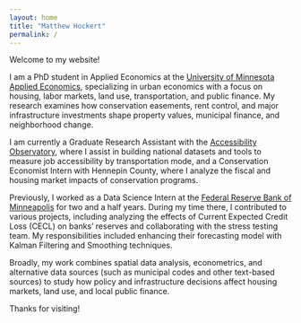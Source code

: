 ```yaml
---
layout: home
title: "Matthew Hockert"
permalink: /
---
```


Welcome to my website!

I am a PhD student in Applied Economics at the [University of Minnesota Applied Economics](https://apec.umn.edu), specializing in urban economics with a focus on housing, labor markets, land use, transportation, and public finance. My research examines how conservation easements, rent control, and major infrastructure investments shape property values, municipal finance, and neighborhood change.

I am currently a Graduate Research Assistant with the [Accessibility Observatory](https://www.cts.umn.edu/programs/ao), where I assist in building national datasets and tools to measure job accessibility by transportation mode, and a Conservation Economist Intern with Hennepin County, where I analyze the fiscal and housing market impacts of conservation programs.


Previously, I worked as a Data Science Intern at the [Federal Reserve Bank of Minneapolis](https://www.minneapolisfed.org) for two and a half years. During my time there, I contributed to various projects, including analyzing the effects of Current Expected Credit Loss (CECL) on banks’ reserves and collaborating with the stress testing team. My responsibilities included enhancing their forecasting model with Kalman Filtering and Smoothing techniques. 

Broadly, my work combines spatial data analysis, econometrics, and alternative data sources (such as municipal codes and other text-based sources) to study how policy and infrastructure decisions affect housing markets, land use, and local public finance.

Thanks for visiting!